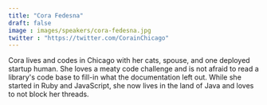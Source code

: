 ```yaml
---
title: "Cora Fedesna"
draft: false
image : images/speakers/cora-fedesna.jpg
twitter : "https://twitter.com/CorainChicago"
---
```


Cora lives and codes in Chicago with her cats, spouse, and one deployed startup human. She loves a meaty code challenge and is not afraid to read a library's code base to fill-in what the documentation left out. While she started in Ruby and JavaScript, she now lives in the land of Java and loves to not block her threads.

